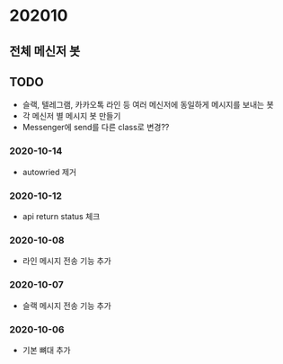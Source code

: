 # 202010

## 전체 메신저 봇

## TODO 
- 슬랙, 텔레그램, 카카오톡 라인 등 여러 메신저에 동일하게 메시지를 보내는 봇
- 각 메신저 별 메시지 봇 만들기
- Messenger에 send를 다른 class로 변경??

### 2020-10-14
- autowried 제거

### 2020-10-12
- api return status 체크

### 2020-10-08
- 라인 메시지 전송 기능 추가

### 2020-10-07
- 슬랙 메시지 전송 기능 추가

### 2020-10-06
- 기본 뼈대 추가
